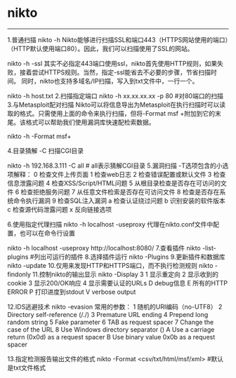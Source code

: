 # nikto

---

1.普通扫描
nikto -h <IP or hostname>
Nikto能够进行扫描SSL和端口443（HTTPS网站使用的端口）（HTTP默认使用端口80）。因此，我们可以扫描使用了SSL的网站。

nikto -h <IP or hostname> -ssl
其实不必指定443端口使用ssl，nikto首先使用HTTP规则，如果失败，接着尝试HTTPS规则。当然，指定-ssl能省去不必要的步骤，节省扫描时间。
同时，nikto也支持多域名/IP扫描，写入到txt文件中，一行一个。

nikto -h host.txt
2.扫描指定端口
nikto -h xx.xx.xx.xx -p 80       #对80端口的扫描
3.与Metasploit配对扫描
Nikto可以将信息导出为Metasploit在执行扫描时可以读取的格式。只需使用上面的命令来执行扫描，但将-Format msf +附加到它的末尾。该格式可以帮助我们使用漏洞库快速配检索数据。

nikto -h -Format msf+

4.目录猜解
-C 扫描CGI目录

nikto -h 192.168.3.111 -C all     # all表示猜解CGI目录
5.漏洞扫描
-T选项包含的小选项解释：
0 检查文件上传页面
1 检查web日志
2 检查错误配置或默认文件
3 检查信息泄露问题
4 检查XSS/Script/HTML问题
5 从根目录检查是否存在可访问的文件
6 检查拒绝服务问题
7 从任意文件检索是否存在可访问文件
8 检查是否存在系统命令执行漏洞
9 检查SQL注入漏洞
a 检查认证绕过问题
b 识别安装的软件版本
c 检查源代码泄露问题
x 反向链接选项

6.使用指定代理扫描
nikto -h localhost -useproxy
代理在nikto.conf文件中配置，也可以在命令行设置

nikto -h localhost -useproxy http://localhost:8080/
7.查看插件
nikto -list-plugins     #列出可运行的插件
8.选择插件运行
nikto -Plugins
9.更新插件和数据库
nikto -update
10.仅用来发现HTTP和HTTPS端口，而不执行检测规则
nikto -findonly
11.控制nikto的输出显示
nikto -Display 3
1 显示重定向
2 显示收到的cookie
3 显示200/OK响应
4 显示需要认证的URLs
D debug信息
E 所有的HTTP ERROR
P 打印进度到stdout
V verbose output

12.IDS逃避技术
nikto -evasion
常用的参数：
1 随机的URI编码（no-UTF8）
2 Directory self-reference (/./)
3 Premature URL ending
4 Prepend long random string
5 Fake parameter
6 TAB as request spacer
7 Change the case of the URL
8 Use Windows directory separator ()
A Use a carriage return (0x0d) as a request spacer
B Use binary value 0x0b as a request spacer

13.指定检测报告输出文件的格式
nikto -Format <csv/txt/html/msf/xml>   #默认是txt文件格式

